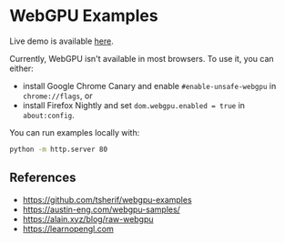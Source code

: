# WebGPU Examples

Live demo is available [here](https://rokcej.github.io/webgpu-examples).

Currently, WebGPU isn't available in most browsers. To use it, you can either:
* install Google Chrome Canary and enable `#enable-unsafe-webgpu` in `chrome://flags`, or
* install Firefox Nightly and set `dom.webgpu.enabled = true` in `about:config`.

You can run examples locally with:

```bash
python -m http.server 80
```

## References

* https://github.com/tsherif/webgpu-examples
* https://austin-eng.com/webgpu-samples/
* https://alain.xyz/blog/raw-webgpu
* https://learnopengl.com
